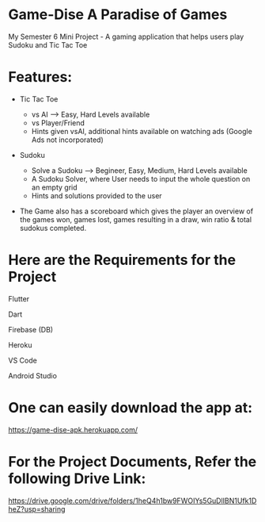 # Game-Dise A Paradise of Games
My Semester 6 Mini Project - A gaming application that helps users play Sudoku and Tic Tac Toe

# Features:

* Tic Tac Toe
  * vs AI --> Easy, Hard Levels available
  * vs Player/Friend
  * Hints given vsAI, additional hints available on watching ads (Google Ads not incorporated) 

* Sudoku
  * Solve a Sudoku --> Begineer, Easy, Medium, Hard Levels available
  * A Sudoku Solver, where User needs to input the whole question on an empty grid
  * Hints and solutions provided to the user

* The Game also has a scoreboard which gives the player an overview of the games won, games lost, games resulting in a draw, win ratio & total sudokus completed.


# Here are the Requirements for the Project
Flutter

Dart

Firebase (DB)

Heroku 

VS Code

Android Studio

# One can easily download the app at: 
https://game-dise-apk.herokuapp.com/

# For the Project Documents, Refer the following Drive Link:
https://drive.google.com/drive/folders/1heQ4h1bw9FWOIYs5GuDlIBN1Ufk1DheZ?usp=sharing
